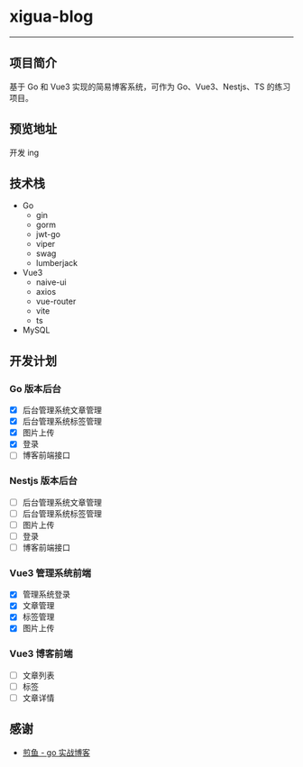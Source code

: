 <h1 text-align="center">xigua-blog</h1>

---

## 项目简介

基于 Go 和 Vue3 实现的简易博客系统，可作为 Go、Vue3、Nestjs、TS 的练习项目。

## 预览地址

开发 ing

## 技术栈

- Go
  - gin
  - gorm
  - jwt-go
  - viper
  - swag
  - lumberjack
- Vue3
  - naive-ui
  - axios
  - vue-router
  - vite
  - ts
- MySQL

## 开发计划

### Go 版本后台

- [x] 后台管理系统文章管理
- [x] 后台管理系统标签管理
- [x] 图片上传
- [x] 登录
- [ ] 博客前端接口

### Nestjs 版本后台

- [ ] 后台管理系统文章管理
- [ ] 后台管理系统标签管理
- [ ] 图片上传
- [ ] 登录
- [ ] 博客前端接口

### Vue3 管理系统前端

- [x] 管理系统登录
- [x] 文章管理
- [x] 标签管理
- [x] 图片上传

### Vue3 博客前端

- [ ] 文章列表
- [ ] 标签
- [ ] 文章详情

## 感谢

- [煎鱼 - go 实战博客](https://golang2.eddycjy.com/)
